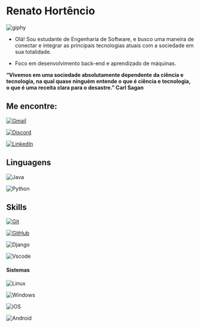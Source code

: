 # Renato Hortêncio

![giphy](https://github.com/RenatoHort/RenatoHort/assets/166071583/0a0449f8-729f-4a8b-9031-76730e719e78)


* Olá! Sou estudante de Engenharia de Software, e busco uma maneira de conectar e integrar as principais tecnologias atuais com a sociedade em sua totalidade.

* Foco em desenvolvimento back-end e aprendizado de máquinas.

 **“Vivemos em uma sociedade absolutamente dependente da ciência e tecnologia, na qual quase ninguém entende o que é ciência e tecnologia, o que é uma receita clara para o desastre.” Carl Sagan** 



## Me encontre:


[![Gmail](https://img.shields.io/badge/Email-333?style=for-the-badge&logo=gmail&logoColor=red)](mailto:renatohort01@gmail.com)

[![Discord](https://img.shields.io/badge/Discord-333?style=for-the-badge&logo=discord&logoColor=0)](https://discord.com/channels/@outg361/)

[![LinkedIn](https://img.shields.io/badge/-LinkedIn-333?style=for-the-badge&logo=linkedin&logoColor=30A3DC)](https://www.linkedin.com/in/renato-hortêncio)


## Linguagens

![Java](https://img.shields.io/badge/java-333.svg?style=for-the-badge&logo=openjdk&logoColor=red)

![Python](https://img.shields.io/badge/python-333?style=for-the-badge&logo=python&logoColor=ffdd54)

## Skills
[![Git](https://img.shields.io/badge/Git-333?style=for-the-badge&logo=git&logoColor=E94D5F)]()

[![GitHub](https://img.shields.io/badge/GitHub-333?style=for-the-badge&logo=github&logoColor=30A3DC)]()

![Django](https://img.shields.io/badge/django-333.svg?style=for-the-badge&logo=django&logoColor=darkgreen)

![Vscode](https://img.shields.io/badge/Vscode-333?style=for-the-badge&logo=visual-studio-code&logoColor=blue)

#### Sistemas

![Linux](https://img.shields.io/badge/Linux-333?style=for-the-badge&logo=linux&logoColor=black)

![Windows](https://img.shields.io/badge/Windows-333?style=for-the-badge&logo=windows&logoColor=2CA5E0)

![iOS](https://img.shields.io/badge/iOS-333?style=for-the-badge&logo=ios&logoColor=black)

![Android](https://img.shields.io/badge/Android-333?style=for-the-badge&logo=android&logoColor=grteen)
